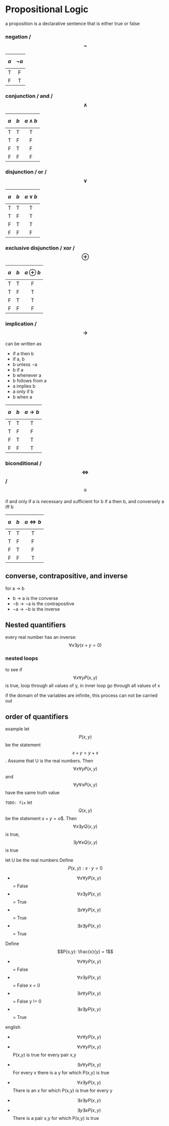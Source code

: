# Propositional Logic

a proposition is a declarative sentence that is either true or false

### negation / $$\lnot$$

$$a$$ | $$\neg a$$ |
:-: | :-: |
T | F |
F | T |

### conjunction / and / $$\land$$

$$a$$ | $$b$$ | $$a \land b$$ |
:-: | :-: | :-: |
T | T | T |
T | F | F |
F | T | F |
F | F | F |

### disjunction / or / $$\lor$$

$$a$$ | $$b$$ | $$a \lor b$$ |
:-: | :-: | :-: |
T | T | T |
T | F | T |
F | T | T |
F | F | F |

### exclusive disjunction / xor / $$\oplus$$

$$a$$ | $$b$$ | $$a \oplus b$$ |
:-: | :-: | :-: |
T | T | F |
T | F | T |
F | T | T |
F | F | F |

### implication / $$\rightarrow$$

can be written as 
- if a then b
- if a, b
- b unless ¬a
- b if a
- b whenever a
- b follows from a
- a implies b
- a only if b
- b when a

$$a$$ | $$b$$ | $$a \rightarrow b$$ |
:-: | :-: | :-: |
T | T | T |
T | F | F |
F | T | T |
F | F | T |

### biconditional / $$\iff$$ / $$\equiv$$

if and only if
a is necessary and sufficient for b
if a then b, and conversely
a iff b

$$a$$ | $$b$$ | $$a \iff b$$ |
:-: | :-: | :-: |
T | T | T |
T | F | F |
F | T | F |
F | F | T |


## converse, contrapositive, and inverse

for a → b
- b → a is the converse
- ¬b → ¬a is the contrapositive
- ¬a → ¬b is the inverse



## Nested quantifiers

every real number has an inverse:
$$\forall x \exists y (x + y = 0)$$

### nested loops
to see if $$\forall x \forall y P (x,y)$$ is true, loop through all values of y, in inner loop go through all values of x

if the domain of the variables are infinite, this process can not be carried out

## order of quantifiers
example
 let $$ P(x,y)$$ be the statement $$x + y = y + x$$. Assume that U is the real numbers. Then  $$\forall x \forall y P (x,y)$$ and  $$\forall y \forall x P (x,y)$$ have the same truth value

`TODO: fix`
let $$ Q(x,y)$$ be the statement $x + y = o$$. Then $$\forall x \exists y Q (x,y)$$ is true, $$\exists y \forall x Q (x,y)$$ is true

let U be the real numbers
Define $$P(x,y): x \cdot y = 0$$
- $$\forall x \forall y P (x,y)$$ = False
- $$\forall x \exists y P (x,y)$$ = True
- $$\exists x \forall y P (x,y)$$ = True
- $$\exists x \exists y P (x,y)$$ = True

Define $$P(x,y): \frac{x}{y} = 1$$
- $$\forall x \forall y P (x,y)$$ = False
- $$\forall x \exists y P (x,y)$$ = False x = 0
- $$\exists x \forall y P (x,y)$$ = False y != 0
- $$\exists x \exists y P (x,y)$$ = True

english
- $$\forall x \forall y P (x,y)$$ 
- $$\forall x \forall y P (x,y)$$ P(x,y) is true for every pair x,y

- $$\exists x \forall y P (x,y)$$ For every x there is a y for which P(x,y) is true
- $$\forall x \exists y P (x,y)$$ There is an x for which P(x,y) is true for every y

- $$\exists x \exists y P (x,y)$$ 
- $$\exists y \exists x P (x,y)$$ There is a pair x,y for which P(x,y) is true
